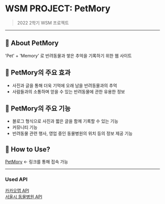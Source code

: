 # WSM PROJECT: PetMory
> 2022 2학기 WSM 프로젝트
---
## 🐾 About PetMory
'Pet' + 'Memory' 로 반려동물과 쌓은 추억을 기록하기 위한 웹 사이트

## 🐾 PetMory의 주요 효과
- 사진과 글을 통해 더욱 기억에 오래 남을 반려동물과의 추억
- 사람들과의 소통하며 얻을 수 있는 반려동물에 관한 유용한 정보

## 🐾 PetMory의 주요 기능
- 블로그 형식으로 사진과 짧은 글을 함께 기록할 수 있는 기능
- 커뮤니티 기능
- 반려동물 관련 행사, 영업 중인 동물병원의 위치 등의 정보 제공 기능

## 🐾 How to Use?
[PetMory](https://hyennin.github.io/petmory) <- 링크를 통해 접속 가능

---

### Used API
[카카오맵 API](https://apis.map.kakao.com)
<br>
[서울시 동물병원 API](https://data.seoul.go.kr/dataList/OA-16007/S/1/datasetView.do)

